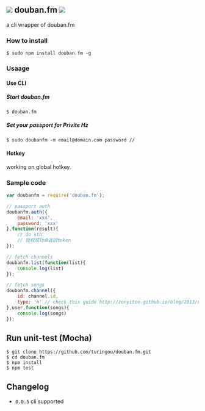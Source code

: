 ![](http://ww3.sinaimg.cn/large/61ff0de3gw1e77q7mth9dj200z00z3ya.jpg) douban.fm ![](https://badge.fury.io/js/douban.fm.png)
---
a cli wrapper of douban.fm

### How to install

````
$ sudo npm install douban.fm -g
````

### Usaage

#### Use CLI

##### Start douban.fm
````
$ douban.fm
````

##### Set your passport for Privite Hz
````
$ sudo doubanfm -m email@domain.com password // 
````

#### Hotkey

working on global hotkey.

### Sample code

````javascript
var doubanfm = require('douban.fm');

// passport auth
doubanfm.auth({
    email: 'xxx',
    password: 'xxx'
},function(result){
    // do sth.
    // 授权成功会返回token
});

// fetch channels
doubanfm.list(function(list){
    console.log(list)
});

// fetch songs
doubanfm.channel({
    id: channel.id,
    type: 'n' // check this guide http://zonyitoo.github.io/blog/2013/01/22/doubanfmbo-fang-qi-kai-fa-shou-ji/
},user,function(songs){
    console.log(songs)
});
````

## Run unit-test (Mocha)

````
$ git clone https://github.com/turingou/douban.fm.git
$ cd douban.fm
$ npm install 
$ npm test
````

## Changelog

- `0.0.5` cli supported